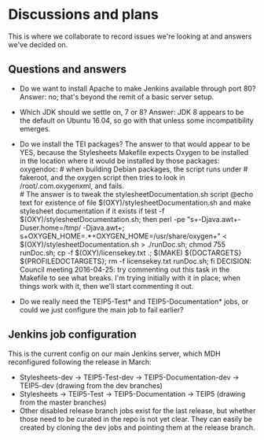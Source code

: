 # Discussions and plans

This is where we collaborate to record issues we're looking at 
and answers we've decided on.

## Questions and answers

* Do we want to install Apache to make Jenkins available through port 80?
  Answer: no; that's beyond the remit of a basic server setup.
  
* Which JDK should we settle on, 7 or 8?
  Answer: JDK 8 appears to be the default on Ubuntu 16.04, so 
  go with that unless some incompatibility emerges.
  
* Do we install the TEI packages? The answer to that would appear to be YES, 
  because the Stylesheets Makefile expects Oxygen to be installed in the location
  where it would be installed by those packages:
      oxygendoc:
    	# when building Debian packages, the script runs under
    	# fakeroot, and the oxygen script then tries to look in /root/.com.oxygenxml, and fails.  
    	# The answer is to tweak the stylesheetDocumentation.sh script 
    	@echo text for existence of file $(OXY)/stylesheetDocumentation.sh and make stylesheet documentation if it exists
    	if test -f $(OXY)/stylesheetDocumentation.sh; then perl -pe "s+-Djava.awt+-Duser.home=/tmp/ -Djava.awt+; s+OXYGEN_HOME=.*+OXYGEN_HOME=/usr/share/oxygen+" < $(OXY)/stylesheetDocumentation.sh > ./runDoc.sh; chmod 755 runDoc.sh;  cp -f $(OXY)/licensekey.txt .;  $(MAKE) ${DOCTARGETS} ${PROFILEDOCTARGETS}; rm -f licensekey.txt runDoc.sh; fi
    	DECISION: Council meeting 2016-04-25: try commenting out this task in the Makefile to see what breaks.
    	I'm trying initially with it in place; when things work with it, then we'll start commenting it out.
    	
* Do we really need the TEIP5-Test* and TEIP5-Documentation* jobs, or could we just 
  configure the main job to fail earlier?

## Jenkins job configuration

This is the current config on our main Jenkins server, which MDH reconfigured 
following the release in March:

* Stylesheets-dev -> TEIP5-Test-dev -> TEIP5-Documentation-dev -> TEIP5-dev
  (drawing from the dev branches)
* Stylesheets -> TEIP5-Test -> TEIP5-Documentation -> TEIP5
  (drawing from the master branches)
* Other disabled release branch jobs exist for the last release, but whether 
  those need to be curated in the repo is not yet clear. They can easily be 
  created by cloning the dev jobs and pointing them at the release branch.